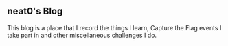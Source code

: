 ## neat0's Blog

This blog is a place that I record the things I learn, Capture the Flag events I take part in and other miscellaneous challenges I do.


